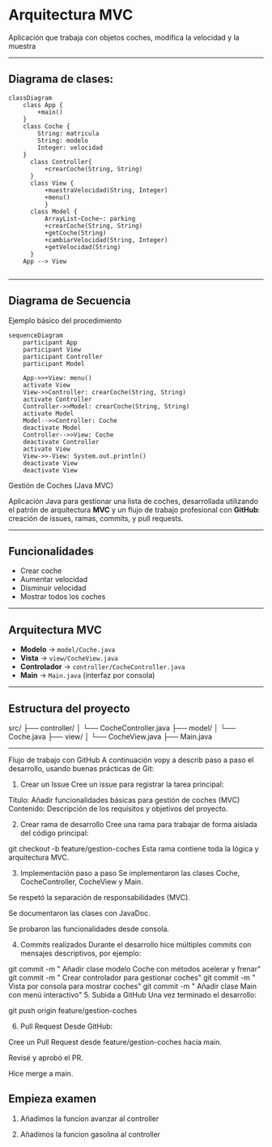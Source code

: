 # Arquitectura MVC

Aplicación que trabaja con objetos coches, modifica la velocidad y la muestra

---
## Diagrama de clases:

```mermaid
classDiagram
    class App {
        +main()
    }
    class Coche {
        String: matricula
        String: modelo
        Integer: velocidad
    }
      class Controller{
          +crearCoche(String, String)
      }
      class View {
          +muestraVelocidad(String, Integer)
          +menu()
          }
      class Model {
          ArrayList~Coche~: parking
          +crearCoche(String, String)
          +getCoche(String)
          +cambiarVelocidad(String, Integer)
          +getVelocidad(String)
      }
    App --> View
      
```

---

## Diagrama de Secuencia

Ejemplo básico del procedimiento

```mermaid
sequenceDiagram
    participant App
    participant View
    participant Controller
    participant Model

    App->>+View: menu()
    activate View
    View->>Controller: crearCoche(String, String)
    activate Controller
    Controller->>Model: crearCoche(String, String)
    activate Model
    Model-->>Controller: Coche
    deactivate Model
    Controller-->>View: Coche
    deactivate Controller
    activate View
    View->>-View: System.out.println()
    deactivate View
    deactivate View
```

Gestión de Coches (Java MVC)

Aplicación Java para gestionar una lista de coches, desarrollada utilizando el patrón de arquitectura **MVC** y un flujo de trabajo profesional con **GitHub**: creación de issues, ramas, commits, y pull requests.

---

##  Funcionalidades

-  Crear coche
-  Aumentar velocidad
-  Disminuir velocidad
-  Mostrar todos los coches

---

##  Arquitectura MVC

- **Modelo** → `model/Coche.java`
- **Vista** → `view/CocheView.java`
- **Controlador** → `controller/CocheController.java`
- **Main** → `Main.java` (interfaz por consola)

---

##  Estructura del proyecto


src/
├── controller/
│ └── CocheController.java
├── model/
│ └── Coche.java
├── view/
│ └── CocheView.java
├── Main.java


---


 Flujo de trabajo con GitHub
A continuación vopy a describ paso a paso el desarrollo, usando buenas prácticas de Git:

1.  Crear un Issue
Cree un issue para registrar la tarea principal:

Título: Añadir funcionalidades básicas para gestión de coches (MVC)
Contenido: Descripción de los requisitos y objetivos del proyecto.

2.  Crear rama de desarrollo
Cree una rama para trabajar de forma aislada del código principal:

git checkout -b feature/gestion-coches
Esta rama contiene toda la lógica y arquitectura MVC.

3.  Implementación paso a paso
Se implementaron las clases Coche, CocheController, CocheView y Main.

Se respetó la separación de responsabilidades (MVC).

Se documentaron las clases con JavaDoc.

Se probaron las funcionalidades desde consola.

4.  Commits realizados
Durante el desarrollo hice múltiples commits con mensajes descriptivos, por ejemplo:

git commit -m " Añadir clase modelo Coche con métodos acelerar y frenar"
git commit -m " Crear controlador para gestionar coches"
git commit -m " Vista por consola para mostrar coches"
git commit -m " Añadir clase Main con menú interactivo"
5.  Subida a GitHub
Una vez terminado el desarrollo:

git push origin feature/gestion-coches

6.  Pull Request
Desde GitHub:

Cree un Pull Request desde feature/gestion-coches hacia main.

Revisé y aprobó el PR.

Hice merge a main.



## Empieza examen 


1. Añadimos la funcion avanzar al controller

2. Añadimos la funcion gasolina al controller









